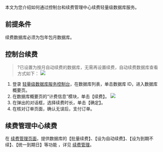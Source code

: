 
本文为您介绍如何通过控制台和续费管理中心续费轻量级数据库服务。

## 前提条件
续费数据库必须为包年包月数据库。

## 控制台续费
>?已设置为按月自动续费的数据库，无需再设置续费，自动续费数据库查看方式如下：
>![](https://main.qcloudimg.com/raw/d2668af7638e91178087b9ba38de1e87.png)

1. 登录 [轻量级数据库服务控制台](https://console.cloud.tencent.com/lighthouse/db/index)，在数据库列表，单击数据库 ID，进入数据库概要页。
2. 在数据库概要页的“计费信息”模块，单击【续费】。
   ![](https://main.qcloudimg.com/raw/6cd7cd6e7a34b0231b8ba355cfd8d46c.png)
3. 在弹出的对话框，选择续费时长，单击【确定】。
4. 在核对订单页面，确认无误后，支付订单。

## 续费管理中心续费
在 [续费管理页面](https://console.cloud.tencent.com/account/renewal)，提供数据库的【批量续费】、【设为自动续费】、【设为到期不续】、【统一到期日】等功能 ，详见 [续费管理](https://cloud.tencent.com/document/product/555/7454)。
